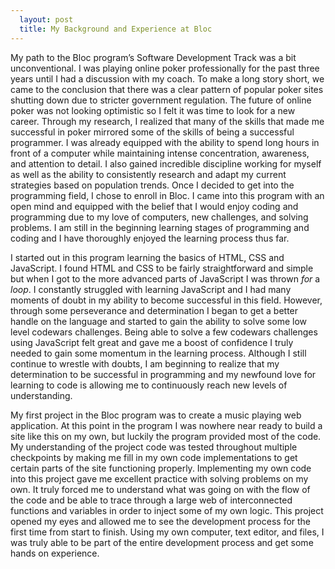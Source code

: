 ```yaml
---
  layout: post
  title: My Background and Experience at Bloc
---
```

 My path to the Bloc program’s Software Development Track was a bit unconventional.  I was playing online poker professionally for the past three years until I had a discussion with my coach.  To make a long story short, we came to the conclusion that there was a clear pattern of popular poker sites shutting down due to stricter government regulation.  The future of online poker was not looking optimistic so I felt it was time to look for a new career. Through my research, I realized that many of the skills that made me successful in poker mirrored some of the skills of being a successful programmer.  I was already equipped with the ability to spend long hours in front of a computer while maintaining intense concentration, awareness, and attention to detail. I also gained incredible discipline working for myself as well as the ability to consistently research and adapt my current strategies based on population trends.  Once I decided to get into the programming field, I chose to enroll in Bloc. I came into this program with an open mind and equipped with the belief that I would enjoy coding and programming due to my love of computers, new challenges, and solving problems. I am still in the beginning learning stages of programming and coding and I have thoroughly enjoyed the learning process thus far.

I started out in this program learning the basics of HTML, CSS and JavaScript.  I found HTML and CSS to be fairly straightforward and simple but when I got to the more advanced parts of JavaScript I was thrown *for* a *loop*.  I constantly struggled with learning JavaScript and I had many moments of doubt in my ability to become successful in this field.  However, through some perseverance and determination I began to get a better handle on the language and started to gain the ability to solve some low level codewars challenges.  Being able to solve a few codewars challenges using JavaScript felt great and gave me a boost of confidence I truly needed to gain some momentum in the learning process.  Although I still continue to wrestle with doubts, I am beginning to realize that my determination to be successful in programming and my newfound love for learning to code is allowing me to continuously reach new levels of understanding.

 My first project in the Bloc program was to create a music playing web application.  At this point in the program I was nowhere near ready to build a site like this on my own, but luckily the program provided most of the code.  My understanding of the project code was tested throughout multiple checkpoints by making me fill in my own code implementations to get certain parts of the site functioning properly.  Implementing my own code into this project gave me excellent practice with solving problems on my own.  It truly forced me to understand what was going on with the flow of the code and be able to trace through a large web of interconnected functions and variables in order to inject some of my own logic. This project opened my eyes and allowed me to see the development process for the first time from start to finish.   Using my own computer, text editor, and files, I was truly able  to be part of the entire development process and get some hands on experience.
